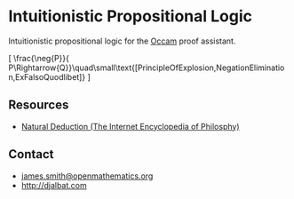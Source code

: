 # Intuitionistic Propositional Logic

Intuitionistic propositional logic for the [Occam](http://occam.science) proof assistant.

\[
\frac{\neg{P}}{
P\Rightarrow{Q}}\quad\small\text{[PrincipleOfExplosion,NegationElimination,ExFalsoQuodlibet]}
\]

## Resources

* [Natural Deduction (The Internet Encyclopedia of Philosphy)](http://www.iep.utm.edu/nat-ded/#H4)

## Contact

* james.smith@openmathematics.org
* http://djalbat.com
